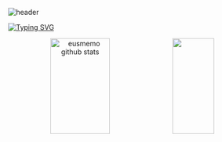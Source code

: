![header](https://capsule-render.vercel.app/api?type=waving&theme=merkoheight=120&section=header)

[![Typing SVG](https://readme-typing-svg.herokuapp.com?font=Fira+Code&duration=2000&pause=300&color=1FF773&multiline=true&&repeat=false&width=600&height=180&lines=Hello%2C+my+name+is+Guilherme+Mendes;%F0%9F%93%8C+S%C3%A3o+Jo%C3%A3o+da+Boa+Vista+-+SP%2C+Brazil;%E2%97%BE+24+years+old;%F0%9F%8E%93Computer+Engineering;%F0%9F%92%BCWeb+Developer+%7C+Business+Intelligence+Assistant;%F0%9F%8E%B8Bassist+of+Sacramentia)](https://git.io/typing-svg)
  
<div align="center">  
  <img width="49%" height="195px" src="https://github-readme-stats.vercel.app/api?username=eusmemo&show_icons=true&count_private=true&hide_border=true&title_color=25f833&icon_color=15741c&text_color=c9d1d9&bg_color=0d1117" alt="eusmemo github stats" /> 
  <img width="41%" height="195px" src="https://github-readme-stats.vercel.app/api/top-langs/?username=eusmemo&layout=compact&hide_border=true&title_color=25f833&text_color=c9d1d9&bg_color=0d1117" />
</div>
